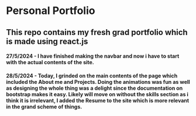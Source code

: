 # Personal Portfolio

## This repo contains my fresh grad portfolio which is made using react.js

#### 27/5/2024 - I have finished making the navbar and now i have to start with the actual contents of the site.

#### 28/5/2024 - Today, I grinded on the main contents of the page which included the About me and Projects. Doing the animations was fun as well as designing the whole thing was a delight since the documentation on bootstrap makes it easy. Likely will move on without the skills section as i think it is irrelevant, I added the Resume to the site which is more relevant in the grand scheme of things.

